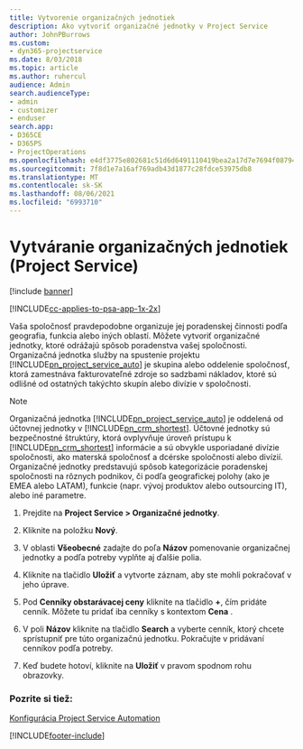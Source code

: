 ```yaml
---
title: Vytvorenie organizačných jednotiek
description: Ako vytvoriť organizačné jednotky v Project Service
author: JohnPBurrows
ms.custom:
- dyn365-projectservice
ms.date: 8/03/2018
ms.topic: article
ms.author: ruhercul
audience: Admin
search.audienceType:
- admin
- customizer
- enduser
search.app:
- D365CE
- D365PS
- ProjectOperations
ms.openlocfilehash: e4df3775e802681c51d6d6491110419bea2a17d7e7694f0879417800b5a6db37
ms.sourcegitcommit: 7f8d1e7a16af769adb43d1877c28fdce53975db8
ms.translationtype: MT
ms.contentlocale: sk-SK
ms.lasthandoff: 08/06/2021
ms.locfileid: "6993710"
---
```

# <a name="create-organizational-units-project-service"></a>Vytváranie organizačných jednotiek (Project Service)

[!include [banner](../includes/psa-now-project-operations.md)]

[!INCLUDE[cc-applies-to-psa-app-1x-2x](../includes/cc-applies-to-psa-app-1x-2x.md)]

Vaša spoločnosť pravdepodobne organizuje jej poradenskej činnosti podľa geografia, funkcia alebo iných oblastí. Môžete vytvoriť organizačné jednotky, ktoré odrážajú spôsob poradenstva vašej spoločnosti. Organizačná jednotka služby na spustenie projektu [!INCLUDE[pn_project_service_auto](../includes/pn-project-service-auto.md)] je skupina alebo oddelenie spoločnosť, ktorá zamestnáva fakturovateľné zdroje so sadzbami nákladov, ktoré sú odlišné od ostatných takýchto skupín alebo divízie v spoločnosti.  
  
> [!NOTE]
>  Organizačná jednotka [!INCLUDE[pn_project_service_auto](../includes/pn-project-service-auto.md)] je oddelená od účtovnej jednotky v [!INCLUDE[pn_crm_shortest](../includes/pn-crm-shortest.md)]. Účtovné jednotky sú bezpečnostné štruktúry, ktorá ovplyvňuje úroveň prístupu k [!INCLUDE[pn_crm_shortest](../includes/pn-crm-shortest.md)] informácie a sú obvykle usporiadané divízie spoločnosti, ako materská spoločnosť a dcérske spoločnosti alebo divízií. Organizačné jednotky predstavujú spôsob kategorizácie poradenskej spoločnosti na rôznych podnikov, či podľa geografickej polohy (ako je EMEA alebo LATAM), funkcie (napr. vývoj produktov alebo outsourcing IT), alebo iné parametre.  
  
1.  Prejdite na **Project Service > Organizačné jednotky**.  
  
2.  Kliknite na položku **Nový**.  
  
3.  V oblasti **Všeobecné** zadajte do poľa **Názov** pomenovanie organizačnej jednotky a podľa potreby vyplňte aj ďalšie polia.  
  
4.  Kliknite na tlačidlo **Uložiť** a vytvorte záznam, aby ste mohli pokračovať v jeho úprave.  
  
5.  Pod **Cenníky obstarávacej ceny** kliknite na tlačidlo **+**, čím pridáte cenník. Môžete tu pridať iba cenníky s kontextom **Cena** .  
  
6.  V poli **Názov** kliknite na tlačidlo **Search** a vyberte cenník, ktorý chcete sprístupniť pre túto organizačnú jednotku. Pokračujte v pridávaní cenníkov podľa potreby.  
  
7.  Keď budete hotoví, kliknite na **Uložiť** v pravom spodnom rohu obrazovky.  
  
### <a name="see-also"></a>Pozrite si tiež:  
 [Konfigurácia Project Service Automation](../psa/configure.md)


[!INCLUDE[footer-include](../includes/footer-banner.md)]